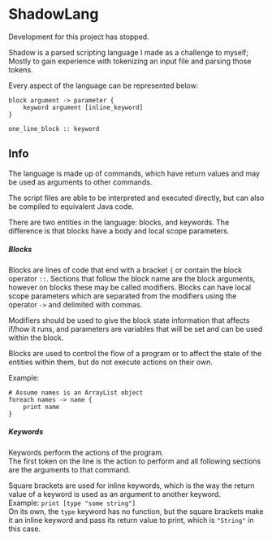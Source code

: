 # ShadowLang
Development for this project has stopped.

Shadow is a parsed scripting language I made as a challenge to myself; Mostly to gain experience with tokenizing an input file and parsing those tokens.

Every aspect of the language can be represented below:

    block argument -> parameter {
        keyword argument [inline_keyword]
    }
    
    one_line_block :: keyword

Info
----

The language is made up of commands, which have return values and may be used as arguments to other commands. 

The script files are able to be interpreted and executed directly, but can also be compiled to equivalent Java code.

There are two entities in the language: blocks, and keywords. The difference is that blocks have a body and local scope parameters.

##### Blocks
Blocks are lines of code that end with a bracket `{` or contain the block operator `::`.
Sections that follow the block name are the block arguments, however on blocks these may be called modifiers.
Blocks can have local scope parameters which are separated from the modifiers using the operator `->` and delimited with commas.

Modifiers should be used to give the block state information that affects if/how it runs, and parameters are variables that will be set and can be used within the block.  

Blocks are used to control the flow of a program or to affect the state of the entities within them, but do not execute actions on their own.

Example:
```
# Assume names is an ArrayList object
foreach names -> name {
    print name
}
```

##### Keywords
Keywords perform the actions of the program.  
The first token on the line is the action to perform and all following sections are the arguments to that command.

Square brackets are used for inline keywords, which is the way the return value of a keyword is used as an argument to another keyword.  
Example: `print [type "some string"]`  
On its own, the `type` keyword has no function, but the square brackets make it an inline keyword and pass its return value to print, which is `"String"` in this case.
